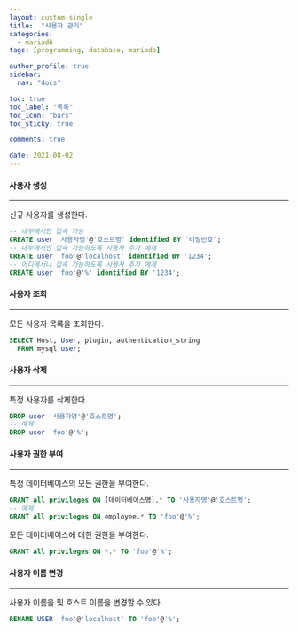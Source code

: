 ```yaml
---
layout: custom-single
title:  "사용자 관리"
categories:
  - mariadb
tags: [programming, database, mariadb]

author_profile: true
sidebar:
  nav: "docs"

toc: true
toc_label: "목록"
toc_icon: "bars"
toc_sticky: true

comments: true

date: 2021-08-02
---
```


#### 사용자 생성
---

신규 사용자를 생성한다.  
```sql
-- 내부에서만 접속 가능
CREATE user '사용자명'@'호스트명' identified BY '비밀번호';
-- 내부에서만 접속 가능하도록 사용자 추가 예제
CREATE user 'foo'@'localhost' identified BY '1234';
-- 어디에서나 접속 가능하도록 사용자 추가 예제
CREATE user 'foo'@'%' identified BY '1234';
```

#### 사용자 조회
---

모든 사용자 목록을 조회한다.
```sql
SELECT Host, User, plugin, authentication_string
  FROM mysql.user;
```

#### 사용자 삭제
---

특정 사용자를 삭제한다.
```sql
DROP user '사용자명'@'호스트명';
-- 예제
DROP user 'foo'@'%';
```

#### 사용자 권한 부여
---

특정 데이터베이스의 모든 권한을 부여한다.
```sql
GRANT all privileges ON [데이터베이스명].* TO '사용자명'@'호스트명';
-- 예제
GRANT all privileges ON employee.* TO 'foo'@'%';
```

모든 데이터베이스에 대한 권한을 부여한다.
```sql
GRANT all privileges ON *.* TO 'foo'@'%';
```

#### 사용자 이름 변경
---

사용자 이름을 및 호스트 이름을 변경할 수 있다.  
```sql
RENAME USER 'foo'@'localhost' TO 'foo'@'%';
```